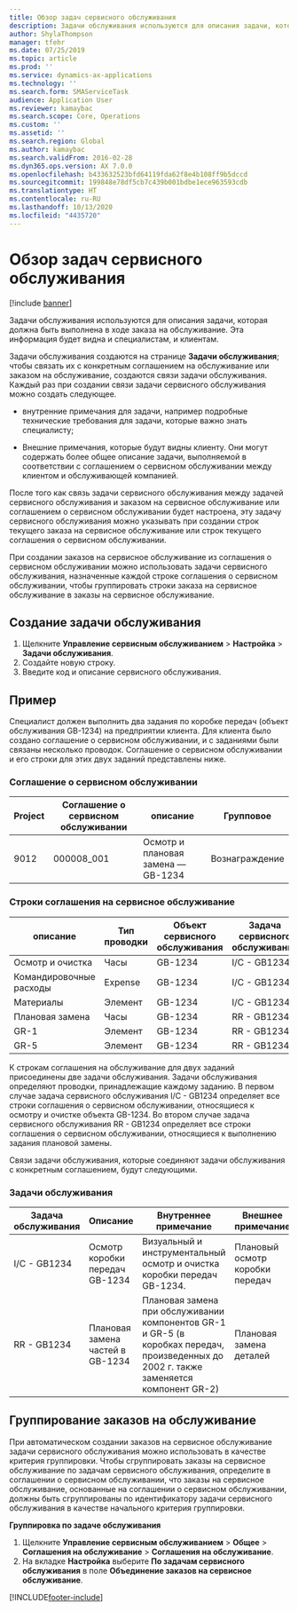 ```yaml
---
title: Обзор задач сервисного обслуживания
description: Задачи обслуживания используются для описания задачи, которая должна быть выполнена в ходе заказа на обслуживание. Эта информация будет видна и специалистам, и клиентам.
author: ShylaThompson
manager: tfehr
ms.date: 07/25/2019
ms.topic: article
ms.prod: ''
ms.service: dynamics-ax-applications
ms.technology: ''
ms.search.form: SMAServiceTask
audience: Application User
ms.reviewer: kamaybac
ms.search.scope: Core, Operations
ms.custom: ''
ms.assetid: ''
ms.search.region: Global
ms.author: kamaybac
ms.search.validFrom: 2016-02-28
ms.dyn365.ops.version: AX 7.0.0
ms.openlocfilehash: b433632523bfd64119fda62f8e4b108ff9b5dccd
ms.sourcegitcommit: 199848e78df5cb7c439b001bdbe1ece963593cdb
ms.translationtype: HT
ms.contentlocale: ru-RU
ms.lasthandoff: 10/13/2020
ms.locfileid: "4435720"
---
```

# <a name="service-tasks-overview"></a>Обзор задач сервисного обслуживания

[!include [banner](../includes/banner.md)]

Задачи обслуживания используются для описания задачи, которая должна быть выполнена в ходе заказа на обслуживание.
Эта информация будет видна и специалистам, и клиентам.

Задачи обслуживания создаются на странице **Задачи обслуживания**; чтобы связать их с конкретным соглашением на обслуживание или заказом на обслуживание, создаются связи задачи обслуживания. Каждый раз при создании связи задачи сервисного обслуживания можно создать следующее.

-  внутренние примечания для задачи, например подробные технические требования для задачи, которые важно знать специалисту;

-  Внешние примечания, которые будут видны клиенту. Они могут содержать более общее описание задачи, выполняемой в соответствии с соглашением о сервисном обслуживании между клиентом и обслуживающей компанией.

После того как связь задачи сервисного обслуживания между задачей сервисного обслуживания и заказом на сервисное обслуживание или соглашением о сервисном обслуживании будет настроена, эту задачу сервисного обслуживания можно указывать при создании строк текущего заказа на сервисное обслуживание или строк текущего соглашения о сервисном обслуживании.

При создании заказов на сервисное обслуживание из соглашения о сервисном обслуживании можно использовать задачи сервисного обслуживания, назначенные каждой строке соглашения о сервисном обслуживании, чтобы группировать строки заказа на сервисное обслуживание в заказы на сервисное обслуживание.

## <a name="create-a-service-task"></a>Создание задачи обслуживания

1. Щелкните **Управление сервисным обслуживанием** \> **Настройка** \> **Задачи обслуживания**.
2. Создайте новую строку.
3. Введите код и описание сервисного обслуживания.

## <a name="example"></a>Пример

Специалист должен выполнить два задания по коробке передач (объект обслуживания GB-1234) на предприятии клиента. Для клиента было создано соглашение о сервисном обслуживании, и с заданиями были связаны несколько проводок. Соглашение о сервисном обслуживании и его строки для этих двух заданий представлены ниже.

### <a name="service-agreement"></a>Соглашение о сервисном обслуживании

| Project | Соглашение о сервисном обслуживании | описание                                  | Групповое   |
|---------|-------------------|----------------------------------------------|---------|
| 9012    | 000008\_001       | Осмотр и плановая замена — GB-1234 | Вознаграждение |

### <a name="service-agreement-lines"></a>Строки соглашения на сервисное обслуживание

| описание             | Тип проводки | Объект сервисного обслуживания | Задача сервисного обслуживания |
|-------------------------|------------------|----------------|--------------|
| Осмотр и очистка | Часы             | GB-1234        | I/C - GB1234 |
| Командировочные расходы                  | Expense          | GB-1234        | I/C - GB1234 |
| Материалы               | Элемент             | GB-1234        | I/C - GB1234 |
| Плановая замена     | Часы             | GB-1234        | RR - GB1234  |
| GR-1                    | Элемент             | GB-1234        | RR - GB1234  |
| GR-5                    | Элемент             | GB-1234        | RR - GB1234  |

К строкам соглашения на обслуживание для двух заданий присоединены две задачи обслуживания. Задачи обслуживания определяют проводки, принадлежащие каждому заданию. В первом случае задача сервисного обслуживания I/C - GB1234 определяет все строки соглашения о сервисном обслуживании, относящиеся к осмотру и очистке объекта GB-1234. Во втором случае задача сервисного обслуживания RR - GB1234 определяет все строки соглашения о сервисном обслуживании, относящиеся к выполнению задания плановой замены.

Связи задачи обслуживания, которые соединяют задачи обслуживания с конкретным соглашением, будут следующими.

### <a name="service-tasks"></a>Задачи обслуживания

| Задача обслуживания | Описание                             | Внутреннее примечание                                                                                                                 | Внешнее примечание                 |
|--------------|-----------------------------------------|-------------------------------------------------------------------------------------------------------------------------------|-------------------------------|
| I/C - GB1234 | Осмотр коробки передач GB-1234           | Визуальный и инструментальный осмотр и очистка коробки передач GB-1234.                                                              | Плановый осмотр коробки передач |
| RR - GB1234  | Плановая замена частей в GB-1234 | Плановая замена при обслуживании компонентов GR-1 и GR-5 (в коробках передач, произведенных до 2002 г. также заменяется компонент GR-2) | Плановая замена деталей  |

## <a name="group-service-orders"></a>Группирование заказов на обслуживание

При автоматическом создании заказов на сервисное обслуживание задачи сервисного обслуживания можно использовать в качестве критерия группировки. Чтобы сгруппировать заказы на сервисное обслуживание по задачам сервисного обслуживания, определите в соглашении о сервисном обслуживании, что заказы на сервисное обслуживание, основанные на соглашении о сервисном обслуживании, должны быть сгруппированы по идентификатору задачи сервисного обслуживания в качестве начального критерия группировки.

**Группировка по задаче обслуживания**

1. Щелкните **Управление сервисным обслуживанием** \> **Общее** \> **Соглашения на обслуживание** \> **Соглашения на обслуживание**.
2. На вкладке **Настройка** выберите **По задачам сервисного обслуживания** в поле **Объединение заказов на сервисное обслуживание**.




[!INCLUDE[footer-include](../../includes/footer-banner.md)]